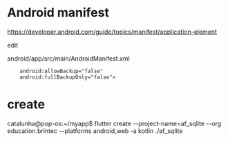 



# Android manifest
https://developer.android.com/guide/topics/manifest/application-element

edit

android/app/src/main/AndroidManifest.xml

        android:allowBackup="false"
        android:fullBackupOnly="false">



# create
catalunha@pop-os:~/myapp$ flutter create --project-name=af_sqlite --org education.brintec --platforms android,web -a kotlin ./af_sqlite
